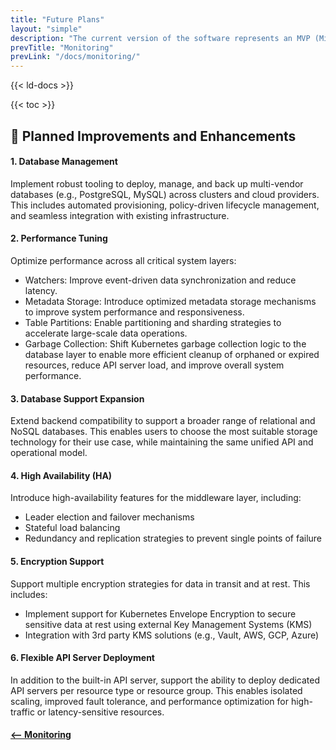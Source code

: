 ```yaml
---
title: "Future Plans"
layout: "simple"
description: "The current version of the software represents an MVP (Minimum Valuable Product), designed to validate the core concept and demonstrate the potential of the architecture in real-world scenarios. While it delivers the essential functionality and shows promising performance, there is still significant room for improvement across various areas—including automation, observability, performance, security, and advanced scaling features. This foundation provides a solid starting point for iterative enhancements based on user feedback and evolving use cases."
prevTitle: "Monitoring"
prevLink: "/docs/monitoring/"
---
```


{{< ld-docs >}}

{{< toc >}}

## 🔧 Planned Improvements and Enhancements

#### 1. Database Management

Implement robust tooling to deploy, manage, and back up multi-vendor databases (e.g., PostgreSQL, MySQL) across clusters and cloud providers. This includes automated provisioning, policy-driven lifecycle management, and seamless integration with existing infrastructure.

#### 2. Performance Tuning

Optimize performance across all critical system layers:

 - Watchers: Improve event-driven data synchronization and reduce latency.
 - Metadata Storage: Introduce optimized metadata storage mechanisms to improve system performance and responsiveness.
 - Table Partitions: Enable partitioning and sharding strategies to accelerate large-scale data operations.
 - Garbage Collection: Shift Kubernetes garbage collection logic to the database layer to enable more efficient cleanup of orphaned or expired resources, reduce API server load, and improve overall system performance.

#### 3. Database Support Expansion

Extend backend compatibility to support a broader range of relational and NoSQL databases. This enables users to choose the most suitable storage technology for their use case, while maintaining the same unified API and operational model.

#### 4. High Availability (HA)

Introduce high-availability features for the middleware layer, including:

 - Leader election and failover mechanisms
 - Stateful load balancing
 - Redundancy and replication strategies to prevent single points of failure

#### 5. Encryption Support

Support multiple encryption strategies for data in transit and at rest. This includes:

 - Implement support for Kubernetes Envelope Encryption to secure sensitive data at rest using external Key Management Systems (KMS)
 - Integration with 3rd party KMS solutions (e.g., Vault, AWS, GCP, Azure)

#### 6. Flexible API Server Deployment

In addition to the built-in API server, support the ability to deploy dedicated API servers per resource type or resource group. This enables isolated scaling, improved fault tolerance, and performance optimization for high-traffic or latency-sensitive resources.

#### [<-- Monitoring](/docs/monitoring/)
